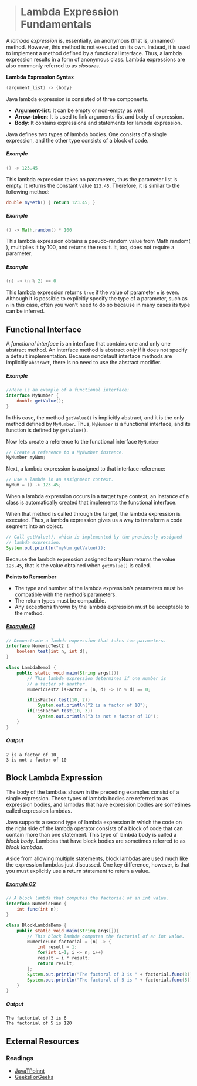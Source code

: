 ># Lambda Expression Fundamentals

A _lambda expression_ is, essentially, an anonymous (that is, unnamed) method. However, this method is not executed on its own. Instead, it is used to implement a method defined by a functional interface. Thus, a lambda expression results in a form of anonymous class. Lambda expressions are also commonly referred to as _closures_.

__Lambda Expression Syntax__

```java
(argument_list) -> {body} 
```

Java lambda expression is consisted of three components.
* __Argument-list__: It can be empty or non-empty as well.
* __Arrow-token__: It is used to link arguments-list and body of expression.
* __Body__: It contains expressions and statements for lambda expression.

Java defines two types of lambda bodies. One consists of a single expression, and the other type consists of a block of code.

##### Example

```java
() -> 123.45
```

This lambda expression takes no parameters, thus the parameter list is empty. It returns the constant value `123.45`. Therefore, it is similar to the following method:

```java
double myMeth() { return 123.45; }
```

##### Example

```java
() -> Math.random() * 100
```

This lambda expression obtains a pseudo-random value from Math.random( ), multiplies it by 100, and returns the result. It, too, does not require a parameter.

##### Example

```java
(n) -> (n % 2) == 0
```

This lambda expression returns `true` if the value of parameter `n` is even. Although it is possible to explicitly specify the type of a parameter, such as `n` in this case, often you won’t need to do so because in many cases its type can be inferred.

## Functional Interface

A _functional interface_ is an interface that contains one and only one abstract method. An interface method is abstract only if it does not specify a default implementation. Because nondefault interface methods are implicitly `abstract`, there is no need to use the abstract modifier.

##### Example

```java
//Here is an example of a functional interface:
interface MyNumber {
    double getValue();
}
```

In this case, the method `getValue()` is implicitly abstract, and it is the only method defined by `MyNumber`. Thus, `MyNumber` is a functional interface, and its function is defined by `getValue()`.

Now lets create a reference to the functional interface `MyNumber`

```java
// Create a reference to a MyNumber instance.
MyNumber myNum;
```

Next, a lambda expression is assigned to that interface reference:

```java
// Use a lambda in an assignment context.
myNum = () -> 123.45;
```

When a lambda expression occurs in a target type context, an instance of a class is automatically created that implements the functional interface.

When that method is called through the target, the lambda expression is executed. Thus, a lambda expression gives us a way to transform a code segment into an object.

```java
// Call getValue(), which is implemented by the previously assigned
// lambda expression.
System.out.println("myNum.getValue());
```

Because the lambda expression assigned to myNum returns the value `123.45`, that is the value obtained when `getValue()` is called.

__Points to Remember__

* The type and number of the lambda expression’s parameters must be compatible with the method’s parameters.
* The return types must be compatible.
* Any exceptions thrown by the lambda expression must be acceptable to the method.

##### [Example 01](../20-Examples/18-Lambda-Expressions/01-Lambda-Expression-Fundamentals/Example-01/)

```java
// Demonstrate a lambda expression that takes two parameters.
interface NumericTest2 {
    boolean test(int n, int d);
}
```

```java
class LambdaDemo3 {
    public static void main(String args[]){
        // This lambda expression determines if one number is
        // a factor of another.
        NumericTest2 isFactor = (n, d) -> (n % d) == 0;

        if(isFactor.test(10, 2))
            System.out.println("2 is a factor of 10");
        if(!isFactor.test(10, 3))
            System.out.println("3 is not a factor of 10");
    }
}
```

##### Output

    2 is a factor of 10
    3 is not a factor of 10

## Block Lambda Expression

The body of the lambdas shown in the preceding examples consist of a single expression. These types of lambda bodies are referred to as expression bodies, and lambdas that have expression bodies are sometimes called expression lambdas.

Java supports a second type of lambda expression in which the code on the right side of the lambda operator consists of a block of code that can contain more than one statement. This type of lambda body is called a _block body_. Lambdas that have block bodies are sometimes referred to as _block lambdas_.

Aside from allowing multiple statements, block lambdas are used much like the expression lambdas just discussed. One key difference, however, is that you must explicitly use a return statement to return a value.

##### [Example 02](../20-Examples/18-Lambda-Expressions/01-Lambda-Expression-Fundamentals/Example-02/)

```java
// A block lambda that computes the factorial of an int value.
interface NumericFunc {
    int func(int n);
}
```

```java
class BlockLambdaDemo {
    public static void main(String args[]){
        // This block lambda computes the factorial of an int value.
        NumericFunc factorial = (n) -> {
            int result = 1;
            for(int i=1; i <= n; i++)
            result = i * result;
            return result;
        };
        System.out.println("The factoral of 3 is " + factorial.func(3));
        System.out.println("The factoral of 5 is " + factorial.func(5));
    }
}
```

##### Output

    The factorial of 3 is 6
    The factorial of 5 is 120

## External Resources

### Readings

* [JavaTPoinnt](https://www.javatpoint.com/java-lambda-expressions)
* [GeeksForGeeks](https://www.geeksforgeeks.org/lambda-expressions-java-8/)